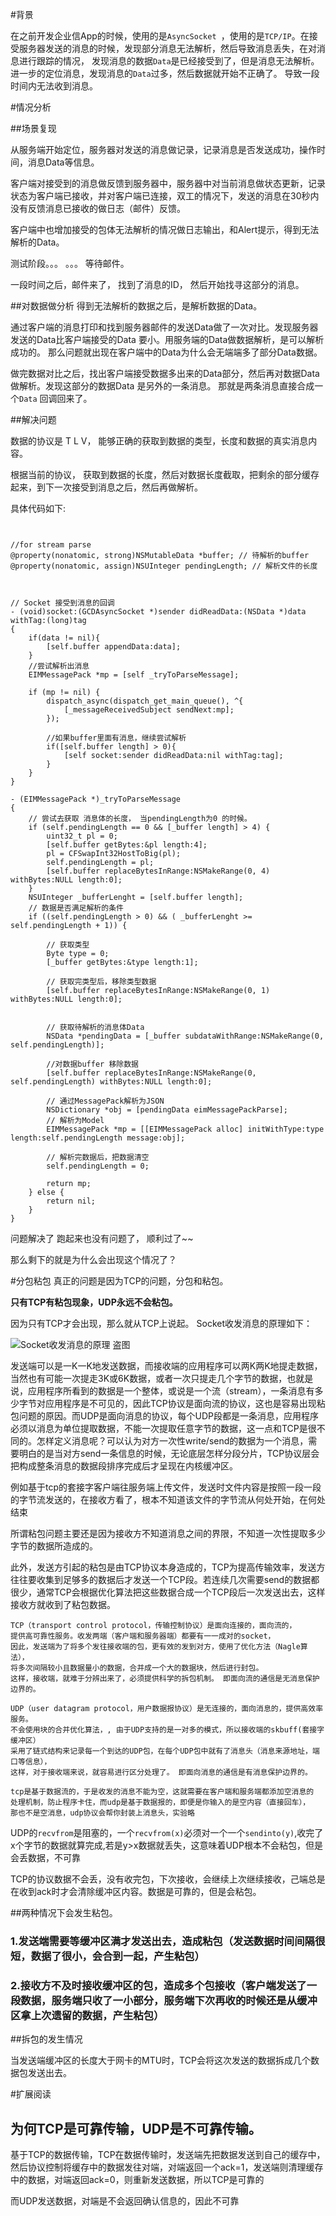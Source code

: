 #背景

在之前开发企业信App的时候，使用的是`AsyncSocket `，使用的是`TCP/IP`。在接受服务器发送的消息的时候，发现部分消息无法解析，然后导致消息丢失，在对消息进行跟踪的情况， 发现消息的数据`Data`是已经接受到了，但是消息无法解析。进一步的定位消息，发现消息的`Data`过多，然后数据就开始不正确了。 导致一段时间内无法收到消息。 


#情况分析

##场景复现

 从服务端开始定位，服务器对发送的消息做记录，记录消息是否发送成功，操作时间，消息Data等信息。
 
 客户端对接受到的消息做反馈到服务器中，服务器中对当前消息做状态更新，记录状态为客户端已接收，并对客户端已连接，双工的情况下，发送的消息在30秒内没有反馈消息已接收的做日志（邮件）反馈。
 
 客户端中也增加接受的包体无法解析的情况做日志输出，和Alert提示，得到无法解析的Data。
 
 测试阶段。。。 。。。  等待邮件。
 
 
 一段时间之后，邮件来了， 找到了消息的ID， 然后开始找寻这部分的消息。 
 
 
##对数据做分析
得到无法解析的数据之后，是解析数据的Data。

通过客户端的消息打印和找到服务器邮件的发送Data做了一次对比。发现服务器发送的Data比客户端接受的Data 要小。用服务端的Data做数据解析，是可以解析成功的。  那么问题就出现在客户端中的Data为什么会无端端多了部分Data数据。

做完数据对比之后，找出客户端接受数据多出来的Data部分，然后再对数据Data做解析。发现这部分的数据Data 是另外的一条消息。  那就是两条消息直接合成一个`Data` 回调回来了。


##解决问题

数据的协议是 T L V， 能够正确的获取到数据的类型，长度和数据的真实消息内容。 

根据当前的协议， 获取到数据的长度，然后对数据长度截取，把剩余的部分缓存起来，到下一次接受到消息之后，然后再做解析。

具体代码如下:

``` objc


//for stream parse
@property(nonatomic, strong)NSMutableData *buffer; // 待解析的buffer
@property(nonatomic, assign)NSUInteger pendingLength; // 解析文件的长度



// Socket 接受到消息的回调
- (void)socket:(GCDAsyncSocket *)sender didReadData:(NSData *)data withTag:(long)tag
{
	if(data != nil){
        [self.buffer appendData:data];
    }
    //尝试解析出消息
    EIMMessagePack *mp = [self _tryToParseMessage];
    
    if (mp != nil) {
        dispatch_async(dispatch_get_main_queue(), ^{
            [_messageReceivedSubject sendNext:mp];
        });
        
        //如果buffer里面有消息，继续尝试解析
        if([self.buffer length] > 0){
            [self socket:sender didReadData:nil withTag:tag];
        }
    }
}

- (EIMMessagePack *)_tryToParseMessage
{
    // 尝试去获取 消息体的长度， 当pendingLength为0 的时候。
    if (self.pendingLength == 0 && [_buffer length] > 4) {
        uint32_t pl = 0;
        [self.buffer getBytes:&pl length:4];
        pl = CFSwapInt32HostToBig(pl);
        self.pendingLength = pl;
        [self.buffer replaceBytesInRange:NSMakeRange(0, 4) withBytes:NULL length:0];
    }
    NSUInteger _bufferLenght = [self.buffer length];
    // 数据是否满足解析的条件
    if ((self.pendingLength > 0) && ( _bufferLenght >= self.pendingLength + 1)) {
        
        // 获取类型
        Byte type = 0;
        [_buffer getBytes:&type length:1];
        
        // 获取完类型后，移除类型数据
        [self.buffer replaceBytesInRange:NSMakeRange(0, 1) withBytes:NULL length:0];
        
        
        // 获取待解析的消息体Data
        NSData *pendingData = [_buffer subdataWithRange:NSMakeRange(0, self.pendingLength)];
        
        //对数据buffer 移除数据
        [self.buffer replaceBytesInRange:NSMakeRange(0, self.pendingLength) withBytes:NULL length:0];
        
        // 通过MessagePack解析为JSON
        NSDictionary *obj = [pendingData eimMessagePackParse];
        // 解析为Model
        EIMMessagePack *mp = [[EIMMessagePack alloc] initWithType:type length:self.pendingLength message:obj];
        
        // 解析完数据后，把数据清空
        self.pendingLength = 0;
        
        return mp;
    } else {
        return nil;
    }
}

```

问题解决了 跑起来也没有问题了，  顺利过了~~  

那么剩下的就是为什么会出现这个情况了？ 

#分包粘包
真正的问题是因为TCP的问题，分包和粘包。

**只有TCP有粘包现象，UDP永远不会粘包。**

因为只有TCP才会出现，那么就从TCP上说起。 Socket收发消息的原理如下：

![Socket收发消息的原理](https://raw.githubusercontent.com/JellyGD/jellygd.github.io/master/_posts/images/20181108-socket1.png) 
盗图

发送端可以是一K一K地发送数据，而接收端的应用程序可以两K两K地提走数据，当然也有可能一次提走3K或6K数据，或者一次只提走几个字节的数据，也就是说，应用程序所看到的数据是一个整体，或说是一个流（stream），一条消息有多少字节对应用程序是不可见的，因此TCP协议是面向流的协议，这也是容易出现粘包问题的原因。而UDP是面向消息的协议，每个UDP段都是一条消息，应用程序必须以消息为单位提取数据，不能一次提取任意字节的数据，这一点和TCP是很不同的。怎样定义消息呢？可以认为对方一次性write/send的数据为一个消息，需要明白的是当对方send一条信息的时候，无论底层怎样分段分片，TCP协议层会把构成整条消息的数据段排序完成后才呈现在内核缓冲区。

例如基于tcp的套接字客户端往服务端上传文件，发送时文件内容是按照一段一段的字节流发送的，在接收方看了，根本不知道该文件的字节流从何处开始，在何处结束


所谓粘包问题主要还是因为接收方不知道消息之间的界限，不知道一次性提取多少字节的数据所造成的。

此外，发送方引起的粘包是由TCP协议本身造成的，TCP为提高传输效率，发送方往往要收集到足够多的数据后才发送一个TCP段。若连续几次需要send的数据都很少，通常TCP会根据优化算法把这些数据合成一个TCP段后一次发送出去，这样接收方就收到了粘包数据。

	TCP（transport control protocol，传输控制协议）是面向连接的，面向流的，
	提供高可靠性服务。收发两端（客户端和服务器端）都要有一一成对的socket，
	因此，发送端为了将多个发往接收端的包，更有效的发到对方，使用了优化方法（Nagle算法），
	将多次间隔较小且数据量小的数据，合并成一个大的数据块，然后进行封包。
	这样，接收端，就难于分辨出来了，必须提供科学的拆包机制。 即面向流的通信是无消息保护边界的。
	
	UDP（user datagram protocol，用户数据报协议）是无连接的，面向消息的，提供高效率服务。
	不会使用块的合并优化算法，, 由于UDP支持的是一对多的模式，所以接收端的skbuff(套接字缓冲区）
	采用了链式结构来记录每一个到达的UDP包，在每个UDP包中就有了消息头（消息来源地址，端口等信息），
	这样，对于接收端来说，就容易进行区分处理了。 即面向消息的通信是有消息保护边界的。
		
	tcp是基于数据流的，于是收发的消息不能为空，这就需要在客户端和服务端都添加空消息的
	处理机制，防止程序卡住，而udp是基于数据报的，即便是你输入的是空内容（直接回车），
	那也不是空消息，udp协议会帮你封装上消息头，实验略 

UDP的`recvfrom`是阻塞的，一个`recvfrom(x)`必须对一个一个`sendinto(y)`,收完了x个字节的数据就算完成,若是y>x数据就丢失，这意味着UDP根本不会粘包，但是会丢数据，不可靠

TCP的协议数据不会丢，没有收完包，下次接收，会继续上次继续接收，己端总是在收到ack时才会清除缓冲区内容。数据是可靠的，但是会粘包。


##两种情况下会发生粘包。

### 1.发送端需要等缓冲区满才发送出去，造成粘包（发送数据时间间隔很短，数据了很小，会合到一起，产生粘包）
### 2.接收方不及时接收缓冲区的包，造成多个包接收（客户端发送了一段数据，服务端只收了一小部分，服务端下次再收的时候还是从缓冲区拿上次遗留的数据，产生粘包） 

##拆包的发生情况

当发送端缓冲区的长度大于网卡的MTU时，TCP会将这次发送的数据拆成几个数据包发送出去。

#扩展阅读

## 为何TCP是可靠传输，UDP是不可靠传输。
基于TCP的数据传输，TCP在数据传输时，发送端先把数据发送到自己的缓存中，然后协议控制将缓存中的数据发往对端，对端返回一个ack=1，发送端则清理缓存中的数据，对端返回ack=0，则重新发送数据，所以TCP是可靠的

而UDP发送数据，对端是不会返回确认信息的，因此不可靠








